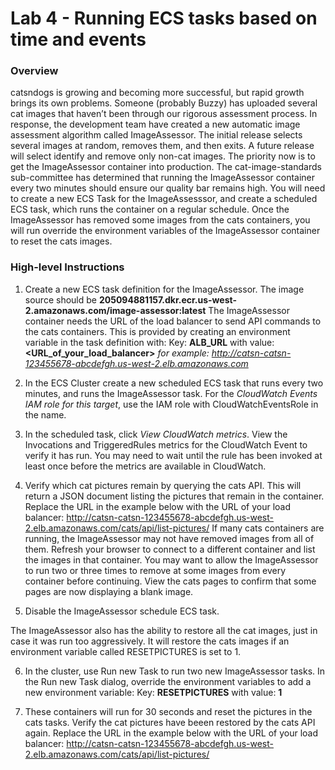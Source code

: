 # Lab 4 - Running ECS tasks based on time and events
### Overview
catsndogs is growing and becoming more successful, but rapid growth brings its own problems. Someone (probably Buzzy) has uploaded several cat images that haven’t been through our rigorous assessment process.
In response, the development team have created a new automatic image assessment algorithm called ImageAssessor. The initial release selects several images at random, removes them, and then exits. A future release will select identify and remove only non-cat images. The priority now is to get the ImageAssessor container into production.
The cat-image-standards sub-committee has determined that running the ImageAssessor container every two minutes should ensure our quality bar remains high.
You will need to create a new ECS Task for the ImageAssesssor, and create a scheduled ECS task, which runs the container on a regular schedule.
Once the ImageAssessor has removed some images from the cats containers, you will run override the environment variables of the ImageAssessor container to reset the cats images.

### High-level Instructions
1.	Create a new ECS task definition for the ImageAssessor. The image source should be **205094881157.dkr.ecr.us-west-2.amazonaws.com/image-assessor:latest**  The ImageAssessor container needs the URL of the load balancer to send API commands to the cats containers. This is provided by creating an environment variable in the task definition with:
Key: **ALB_URL** with value: **<URL_of_your_load_balancer>** *for example: http://catsn-catsn-123455678-abcdefgh.us-west-2.elb.amazonaws.com*

2.	In the ECS Cluster create a new scheduled ECS task that runs every two minutes, and runs the ImageAssessor task. For the *CloudWatch Events IAM role for this target*, use the IAM role with CloudWatchEventsRole in the name.

3.	In the scheduled task, click *View CloudWatch metrics*. View the Invocations and TriggeredRules metrics for the CloudWatch Event to verify it has run. You may need to wait until the rule has been invoked at least once before the metrics are available in CloudWatch.

4.	Verify which cat pictures remain by querying the cats API. This will return a JSON document listing the pictures that remain in the container. Replace the URL in the example below with the URL of your load balancer:
http://catsn-catsn-123455678-abcdefgh.us-west-2.elb.amazonaws.com/cats/api/list-pictures/
If many cats containers are running, the ImageAssessor may not have removed images from all of them. Refresh your browser to connect to a different container and list the images in that container. You may want to allow the ImageAssessor to run two or three times to remove at some images from every container before continuing.
View the cats pages to confirm that some pages are now displaying a blank image.

5.	Disable the ImageAssessor schedule ECS task.

The ImageAssessor also has the ability to restore all the cat images, just in case it was run too aggressively. It will restore the cats images if an environment variable called RESETPICTURES is set to 1.

6.	In the cluster, use Run new Task to run two new ImageAssessor tasks. In the Run new Task dialog, override the environment variables to add a new environment variable:
Key: **RESETPICTURES** with value: **1**

7.	These containers will run for 30 seconds and reset the pictures in the cats tasks. Verify the cat pictures have beeen restored by the cats API again. Replace the URL in the example below with the URL of your load balancer:
http://catsn-catsn-123455678-abcdefgh.us-west-2.elb.amazonaws.com/cats/api/list-pictures/
